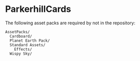 # ParkerhillCards

The following asset packs are required by not in the repository:
```
AssetPacks/
  Cardboard/
  Planet Earth Pack/
  Standard Assets/
    Effects/
  Wispy Sky/
```
